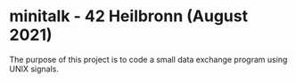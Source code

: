 # minitalk - 42 Heilbronn (August 2021)
The purpose of this project is to code a small data exchange program using UNIX signals.
